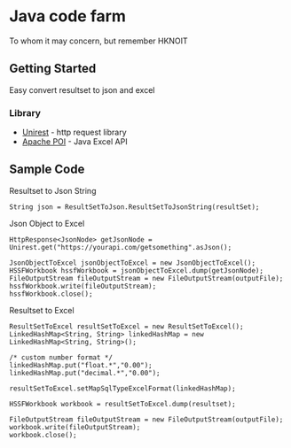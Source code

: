 # Java code farm

To whom it may concern, but remember HKNOIT

## Getting Started

Easy convert resultset to json and excel

### Library

* [Unirest](http://unirest.io/) - http request library
* [Apache POI](https://poi.apache.org/) - Java Excel API


## Sample Code

Resultset to Json String

```
String json = ResultSetToJson.ResultSetToJsonString(resultSet);
```

Json Object to Excel

```
HttpResponse<JsonNode> getJsonNode = Unirest.get("https://yourapi.com/getsomething".asJson();

JsonObjectToExcel jsonObjectToExcel = new JsonObjectToExcel();
HSSFWorkbook hssfWorkbook = jsonObjectToExcel.dump(getJsonNode);
FileOutputStream fileOutputStream = new FileOutputStream(outputFile);
hssfWorkbook.write(fileOutputStream);
hssfWorkbook.close();
```

Resultset to Excel

```
ResultSetToExcel resultSetToExcel = new ResultSetToExcel();
LinkedHashMap<String, String> linkedHashMap = new LinkedHashMap<String, String>();

/* custom number format */
linkedHashMap.put("float.*","0.00");
linkedHashMap.put("decimal.*","0.00");

resultSetToExcel.setMapSqlTypeExcelFormat(linkedHashMap);

HSSFWorkbook workbook = resultSetToExcel.dump(resultset);

FileOutputStream fileOutputStream = new FileOutputStream(outputFile);
workbook.write(fileOutputStream);
workbook.close();
```